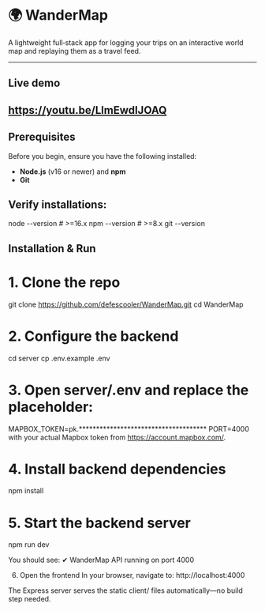 # 🌍 WanderMap

A lightweight full‑stack app for logging your trips on an interactive world map and replaying them as a travel feed.

---

## Live demo

https://youtu.be/LlmEwdIJOAQ
---

## Prerequisites

Before you begin, ensure you have the following installed:

- **Node.js** (v16 or newer) and **npm**  
- **Git**

Verify installations:
---

node --version   # >=16.x
npm --version    # >=8.x
git --version

## Installation & Run

# 1. Clone the repo

git clone https://github.com/defescooler/WanderMap.git
cd WanderMap

# 2. Configure the backend

cd server
cp .env.example .env

# 3. Open server/.env and replace the placeholder:

MAPBOX_TOKEN=pk.*************************************
PORT=4000
with your actual Mapbox token from https://account.mapbox.com/.

# 4. Install backend dependencies
npm install

# 5. Start the backend server
npm run dev

You should see:
✔ WanderMap API running on port 4000

6. Open the frontend
In your browser, navigate to:
http://localhost:4000

The Express server serves the static client/ files automatically—no build step needed.
